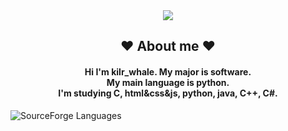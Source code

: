 <div align="center">
<img src="https://capsule-render.vercel.app/api?type=waving&color=FFC0CB&height=300&section=header&text=kilr_whale&fontSize=90" />
</div>

<h2 align = "center"> ❤️ About me ❤️ </h2>
<h4 align = "center">Hi I'm kilr_whale. My major is software.</br>My main language is python.</br>I'm studying C, html&css&js, python, java, C++, C#.</h4>
<img alt="SourceForge Languages" src="https://img.shields.io/sourceforge/languages/:project">
